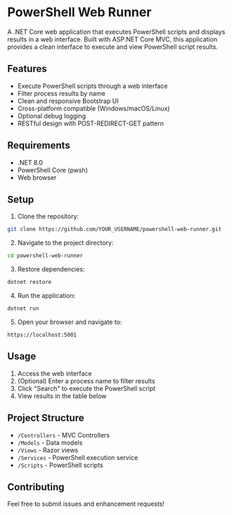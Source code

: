 # PowerShell Web Runner

A .NET Core web application that executes PowerShell scripts and displays results in a web interface. Built with ASP.NET Core MVC, this application provides a clean interface to execute and view PowerShell script results.

## Features

- Execute PowerShell scripts through a web interface
- Filter process results by name
- Clean and responsive Bootstrap UI
- Cross-platform compatible (Windows/macOS/Linux)
- Optional debug logging
- RESTful design with POST-REDIRECT-GET pattern

## Requirements

- .NET 8.0
- PowerShell Core (pwsh)
- Web browser

## Setup

1. Clone the repository:
```bash
git clone https://github.com/YOUR_USERNAME/powershell-web-runner.git
```

2. Navigate to the project directory:
```bash
cd powershell-web-runner
```

3. Restore dependencies:
```bash
dotnet restore
```

4. Run the application:
```bash
dotnet run
```

5. Open your browser and navigate to:
```
https://localhost:5001
```

## Usage

1. Access the web interface
2. (Optional) Enter a process name to filter results
3. Click "Search" to execute the PowerShell script
4. View results in the table below

## Project Structure

- `/Controllers` - MVC Controllers
- `/Models` - Data models
- `/Views` - Razor views
- `/Services` - PowerShell execution service
- `/Scripts` - PowerShell scripts

## Contributing

Feel free to submit issues and enhancement requests!
